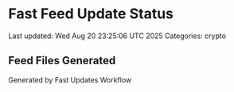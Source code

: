 # Fast Feed Update Status
Last updated: Wed Aug 20 23:25:06 UTC 2025
Categories: crypto

## Feed Files Generated

Generated by Fast Updates Workflow
